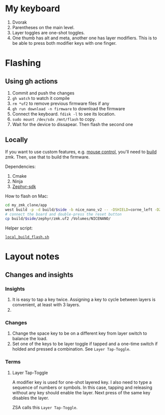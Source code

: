 # My keyboard


1. Dvorak
2. Parentheses on the main level.  
3. Layer toggles are one-shot toggles.
4. One thumb has alt and meta, another one has layer modifiers. This is to be
   able to press both modifier keys with one finger.

# Flashing

## Using gh actions

1. Commit and push the changes
2. `gh watch` to watch it compile
3. `rm *uf2` to remove previous firmware files if any
4. `gh run download -n firmware` to download the firmware
5. Connect the keyboard. `fdisk -l` to see its location.
5. `sudo mount /dev/sdx /mnt/flash` to copy.
6. Wait for the device to dissapear. Then flash the second one

## Locally

If you want to use custom features, e.g. [mouse
control](https://github.com/zmkfirmware/zmk/pull/2027), you'll need to
[build](https://zmk.dev/docs/development/setup/native) zmk. Then, use that to
build the firmware.

Dependencies:

1. Cmake
2. Ninja
3. [Zephyr-sdk](https://docs.zephyrproject.org/3.5.0/develop/getting_started/index.html#install-zephyr-sdk)

How to flash on Mac:

```bash
cd my_zmk_clone/app
west build -p -d build/$side -b nice_nano_v2 -- -DSHIELD=corne_left -DZMK_CONFIG=$HOME/mycode/zmk-config-corne/config
# connect the board and double-press the reset button
cp build/$side/zephyr/zmk.uf2 /Volumes/NICENANO/
```

Helper script:

[`local_build_flash.sh`](./local_build_flash.sh)

# Layout notes

## Changes and insights

### Insights

1. It is easy to tap a key twice. Assigning a key to cycle between layers is
   convenient, at least with 3 layers.
2. 


### Changes

1. Change the space key to be on a different key from layer switch to balance
   the load.
2. Set one of the keys to be layer toggle if tapped and a one-time
   switch if holded and pressed a combination. See `Layer Tap-Toggle`.

### Terms


1. Layer Tap-Toggle

   A modifier key is used for one-shot layered key. I also need to type a
   sequence of numbers or symbols. In this case, tapping and releasing without
   any key should enable the layer. Next press of the same key disables the
   layer.

   ZSA calls this `Layer Tap-Toggle`.

